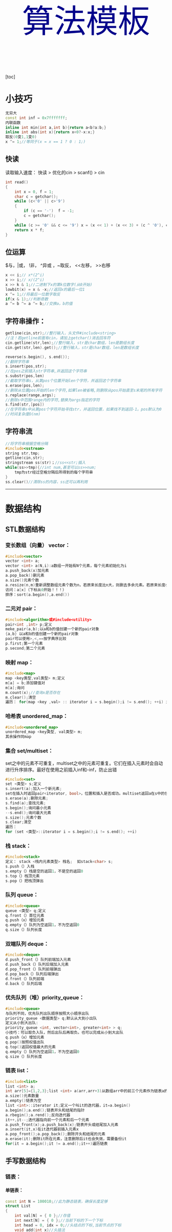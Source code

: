 <p align='center' style="font-size:100px; color:darkblue">算法模板</p>

[toc]



# 小技巧

```cpp
无穷大
const int inf = 0x7fffffff;
内联函数
inline int min(int a,int b){return a<b?a:b;}
inline int abs(int x){return x<0?-x:x;}
取反(0变1,1变0)
x ^= 1;//等同于(x = x == 1 ? 0 : 1;)
```





## 快读

读取输入速度：
快读 > 优化的cin > scanf() > cin

```c++
int read()
{
	int x = 0, f = 1;
	char c = getchar();
	while (c<'0' || c>'9')
	{
		if (c == '-')  f = -1;
		c = getchar();
	}
	while (c >= '0' && c <= '9') x = (x << 1) + (x << 3) + (c ^ '0'), c = getchar();
	return x * f;
}
```





## 位运算

$与，|或， !非， ^异或 ，~取反， <<左移， >>右移

```cpp
x << i;// x*(2^i)
x >> i;// x/(2^i)
x >> k & 1;//二进制下x的第k位数字(从0开始)
lowbit(x) = x & -x;//返回x的最后一位1
x ^= 1;//将最后一位数字取反
if(x & 1);//判断奇数
a ^= b ^= a ^= b;//交换a，b的值
```





## 字符串操作：

```cpp
getline(cin,str);//整行输入，头文件#include<string>
//注！若getline前面有cin，请加上getchar()消去回车符
cin.getline(str,len);//整行输入，str是char数组，len是数组长度
cin.get(str,len).get();//整行输入，str是char数组，len是数组长度

reverse(s.begin(), s.end());
//翻转字符串
s.insert(pos,str);
//在pos之前插入str字符串,并返回这个字符串
s.substr(pos,len)
//截取字符串s，从第pos个位置开始len个字符，并返回这个字符串
s.erase(pos,len);
//删除从位置pos开始的len个字符,如果len被省略,则删除从pos开始直至s末尾的所有字符
s.replace(range,args);
//删除s中范围range内的字符,替换为args指定的字符
s.find(str,[pos])
//在字符串s中从第pos个字符开始寻找str，并返回位置，如果找不到返回-1。pos默认为0
//时间复杂度O(nm)
```





## 字符串流

```cpp
//将字符串根据空格分隔
#include<sstream>
string str,tmp;
getline(cin,str);
stringstream ss(str)；//ss<<str;插入
while(ss>>tmp){//int num,甚至可以ss>>num;
    tmp为str经过空格分隔后所得到的每个字符串
}
ss.clear()//清除ss的内容，ss还可以再利用
```









---



# 数据结构

## STL数据结构

### 变长数组（向量） vector：

```cpp
#include<vector>
vector <int> a;
vector <int> a(N,i):a数组一开始有N个元素，每个元素初始化为i
a.push_back(x)加元素
a.pop_back()删元素
a.size()元素个数
a.resize(n,m)重新调整数组元素个数为n，若原来长度比n大，则删去多余元素。若原来长度小于n，新增部分都为m
访问：a[x]（下标从0开始！！！）
排序：sort(a.begin(),a.end())
```



### 二元对 pair：

```cpp
#include<algorithm>或#include<utility>
pair<int ,int> p;定义
meke_pair(a,b);以a和b的值创建一个新的pair对象
{a,b} 以a和b的值创建一个新的pair对象
pair可以使用>,<,==按字典序比较
p.first;第一个元素
p.second;第二个元素
```



### 映射 map：

```cpp
#include<map>
map <key类型,val类型> m;定义
m[a] = b;添加键值对
m[a];询问
m.count(x);//查询x是否存在
m.clear();清空
遍历： for(map <key ,val> :: iterator i = s.begin();i != s.end(); ++i) i->first 和 i->second
```



### 哈希表 unordered_map：

```cpp
#include<unordered_map>
unordered_map <key类型, val类型> m;
其余操作同map
```



### 集合 set/multiset：

set之中的元素不可重复，multiset之中的元素可重复。它们在插入元素时会自动进行升序排序。最好在使用之前插入inf和-inf，防止出错

```cpp
#include<set>
set <类型> s;定义
s.insert(a);加入一个新元素;
set在插入时返回pair<iterator, bool>，位置和插入是否成功。multiset返回a在s中的位置（迭代器）
s.erase(a);删除元素;
s.find(a);查找元素;
s.begin();询问最小元素
--s.end();询问最大元素
s.size();元素个数
s.clear;清空
遍历：
for (set <类型>::iterator i = s.begin();i != s.end(); ++i)
```



### 栈 stack：

```cpp
#include<stack>
定义： stack <栈内元素类型> 栈名;  如stack<char> s;
s.push（）入栈
s.empty（）栈是空的返回1，不是空的返回0
s.top（）栈顶元素
s.pop（）把栈顶弹出
```



### 队列 queue：

```cpp
#include<queue>
queue <类型> q;定义
q.front（）首位元素
q.push（x）增加元素
q.empty（）队列为空返回1，不为空返回0
q.size（）队列长度
```



### 双端队列 deque：

```cpp
#include<deque>
d.push_front（）队列前端加入元素
d.push_back（）队列后端加入元素
d.pop_front（）队列前端弹出
d.pop_back（）队列后端弹出
d.front（）队列前端
d.back（）队列后端
```



### 优先队列（堆）priority_queue：

```cpp
#include<queue>
与队列不同，优先队列出队顺序按照大小顺序出队
priority_queue <数据类型> q;默认从大到小出队
定义从小到大出队:
priority_queue <int, vector<int>, greater<int> > q;
小技巧：可以取负入队，然后出队后再取负。也可以完成从小到大出队
q.push（x）增加元素
q.pop()按照权值出队
q.top()返回权值最大的元素
q.empty（）队列为空返回1，不为空返回0
q.size（）队列长度
```



### 链表 list：

```cpp
#include<list>
list <int> a;
int arr[5]={1,2,3};list <int> a(arr,arr+3)从数组arr中的前三个元素作为链表a的初始值
a.size()元素数量
a.empty()链表为空
list <int>::iterator it;定义一个叫it的迭代器，it=a.begin()
a.begin();a.end();链表开头和结尾的指针
a.rbegin();a.rend();反向迭代器
it++,it--;迭代器指向前一个元素和后一个元素
a.push_front(x);a.push_back(x);链表开头或结尾加入元素
a.insert(it,x)在it迭代器前插入元素x
a.pop_front();a.pop_back();删除开头和结尾的元素
a.erase(it);删除it所在元素，注意删除后it也会失效，需要备份it
for(it = a.begin();it != a.end();it++)遍历链表
```





## 手写数据结构

### 链表：

#### 单链表：

```cpp
const int N = 100010;//此为静态链表，确保长度足够
struct List
{
    int val[N] = { 0 };//存值
    int next[N] = { 0 };//当前下标的下一个下标
    int head = 0, idx = 0;//头结点的下标,当前节点的下标
    void add(int x)//头插法
    {
        val[++idx] = x;
        next[idx] = next[head];
        next[head] = idx;
    }
    void insert(int x, int k)//将x插入下标是k的点的后面
    {
        val[++idx] = x;
        next[idx] = next[k];
        next[k] = idx;
    }
    void del(int k)//将下标是k的点的下一个点删除
    { next[k] = next[next[k]]; }
};
从头遍历:
for (int i = l.ne[l.head]; i != 0; i = l.ne[i])
    cout << l.e[i] << " ";
```



#### 双链表:

```cpp
const int N = 100010;//此为静态链表，确保长度足够
struct List
{
    int l[N] = { 0 };//当前下标的前面的下标
    int r[N] = { 0 };//当前下标的后面的下标
    int e[N] = { 0 };//当前下标存储的值
    int head = 0, tail = -1, idx = 0;//头下标，尾下标，当前下标
    lst()//初始化
    {
        r[head] = tail;
        l[tail] = head;
    }
    void insert(int x, int k)////将x插入下标是k的点的后面
    {
        e[++idx] = x;
        l[idx] = k;
        r[idx] = r[k];
        l[r[k]] = idx;
        r[k] = idx;
    }
    void del(int k)//将下标是k的点删除
    {
        r[l[k]] = r[k];
        l[r[k]] = l[k];
    }
};
从头遍历:
for (int i = dl.r[dl.head]; i != dl.tail; i = dl.r[i])
    cout << dl.e[i] << " ";
```



### 栈：

```cpp
//防卡常
const int N = 100010;
struct Stack
{
	int val[N];
	int idx = 0;//元素个数
	void push(int x) { val[++idx] = x; }//入栈
	void pop() { if (idx)idx--; }//出栈
	int size() { return idx; }//栈元素个数
	int top() { return val[idx]; }//询问栈顶元素
	bool empty() { return idx == 0; } //判读栈是否为空;
    void clear() { idx = 0; }//栈清空
};
```



### 队列：

**手写循环双端队列**

如果不要双端，去掉8，9行的函数即可.

请确保所有操作合法，不要越界！否则会出问题！

```cpp
const int N = 100010;//请确保够用
struct Queue
{
	int val[N];
	int  h = 0, t = 0;//h所指向的单元不存放数据
	void push_back(int x) { val[++t %= N] = x; }//队尾入队
	void pop_front() { ++h %= N; }//队头出队
    //void push_front(int x) { val[h--] = x; h = (h + N) % N; }//队头出队
	//void pop_back() { t = (--t + N) % N; }//队尾出队
	int front() { return val[h + 1]; }//队首元素
	int back() { return val[t]; }//队尾元素
	int size() { return (t - h + N) % N; }//元素个数
	bool empty() { return h == t; }//队列是否为空
    void clear() { h = 0; t = 0; }//队列清空
};
```



### 单调栈:

单调栈解决的问题为：

==给一个序列，求每一个数左边或者右边第一个大于或者小于它的数的位置。==

时间复杂度O(n)

解决方法为入栈一个数之前，判断入栈后是否满足单调性，不满足则栈顶出栈直到满足单调性为止。

维护递增栈,栈顶即为左边第一个小的数，维护递减栈,栈顶即为左边第一个大的数

要求右边的话，反向入栈即可



### 单调队列：

单调队列解决的问题为：

==一串序列中有一个滑动窗口，求滑动窗口中的最大值或者最小值==

单调队列的实现为双端队列，入队之前通过出队维护队列单调性

保证队列单调递增，队头即为最小值。保存单调递减，队头即为最大值



### 字典树(Trie树)：

字典树包含两个操作，插入字符串和查找字符串是否出现或者出现的次数。

该模板只支持小写英文字母

01-Trie树可以查找在二进制下某数是否存在 

```cpp
const int N = 100010;
struct trie
{
    int son[N][26] = { 0 };//[i][j]表示节点i的第j个儿子的节点编号
    int cnt[N] = { 0 };//以该节点结尾的单词数量
    int idx = 0;//记录最大节点编号
    void insert(string s)//插入单词
    {
        int p = 0;//从节点0开始
        for (int i = 0; s[i]; i++)
        {
            int u = s[i] - 'a';
            if (!son[p][u])son[p][u] = ++idx;
            p = son[p][u];
        }
        cnt[p] ++;
    }
    int find(string s)//查找该单词出现的次数
    {
        int p = 0;
        for (int i = 0; s[i]; i++)
        {
            int u = s[i] - 'a';
            if (!son[p][u])return 0;
            p = son[p][u];
        }
        return cnt[p];
    }
};
```



### 并查集:

并查集能够将两个集合合并，和询问两个元素是否在同一集合内

能判断连通块

添加size[]数组可以维护每个集合内元素数量，(只有族长知道)

该模板使用了路径压缩优化

时间复杂度：合并$≈O(1)$ ，查询$≈O(1)$ 

```cpp
struct ufs
{
    int f[10000];//每个元素的父亲节点
    int setnum;//集合数量
    void init(int maxsize)//初始化，每一个元素，其父亲节点为它本身
    {
        for (int i = 0; i <= maxsize; i++) f[i] = i;
        setnum = maxsize;
    }
    int anc(int x)//找祖先，使用路径压缩优化
    {
        if (f[x] != x)f[x] = anc(f[x]);
        return f[x];
    }
    void merge(int x, int y)//合并,将后元素的父节点设置为前一元素
    {
        if (anc(x) != anc(y))
        {
            f[anc(y)] = anc(x);
            setnum--;
        }
    }
    bool query(int x, int y) { return anc(x) == anc(y); }//判断是否是同一族
};
```



### 堆：

下沉：$O(logn)$ ，上浮：$O(logn)$

建堆：$O(n)$ ， 从$n/2$到$1$都down一遍

插入：$O(logn)$ ，删除：$O(logn)$

求最小值$O(1)$

该模板为小根堆

```cpp
struct heap
{
    int h[N], idx = 0;
    void down(int k)//下沉
    {
        int t = k;
        if (2 * k <= idx && h[2 * k] < h[t])t = 2 * k;
        if (2 * k + 1 <= idx && h[2 * k + 1] < h[t])t = 2 * k + 1;
        if (t != k)
        {
            swap(h[k], h[t]);
            down(t);
        }
    }
    void down(int k)//下沉
    {
        if (k > 1 && h[k] < h[k / 2])
        {
            swap(h[k], h[k / 2]);
            up(k / 2);
        }
    }
    void add(int x) { h[++idx] = x; }//加入数组
    void creat() { for (int i = idx / 2; i >= 1; i--) down(i); }//建堆
    void push(int x) { h[++idx] = x; up(idx); }//插入一个数
    void pop() { h[1] = h[idx--]; down(1); }//删除最小值
    void del(int k) { h[k] = h[idx--]; down(k); up(k); }//删除位置为k的元素
    void change(int k, int x) { h[k] = x; down(k); up(k); }//修改位置k的元素为x
    int top() { return h[1]; }//最小值
    int size() { return idx; }//元素数量
};
```



### 哈希表：

可以将数据范围较大的数映射到较小的数组中。

支持 插入 和 查找 功能，时间复杂度：O(1)

#### 开放寻址法

```cpp
const int N = 200003, null = 0x3f3f3f3f;
struct hashtable
{
	int h[N];
	hashtable() { memset(h, 0x3f, sizeof(h)); }
	void insert(int x)//插入
	{
		int t = (x % N + N) % N;
		while (h[t] != null)++t %= N;
		h[t] = x;
	}
	bool query(int x)//查找
	{
		int t = (x % N + N) % N;
		while (h[t] != null && h[t] != x)++t %= N;
		return h[t] == x;
	}
};
```



#### 拉链法

```cpp
const int N = 100003;
struct hashtable
{
    int h[N];
    int e[N], ne[N], idx = 0;
    hashtable() { memset(h, -1, sizeof(h)); }
    void insert(int x)//插入
    {
        int t = (x % N + N) % N;
        e[++idx] = x;
        ne[idx] = h[t];
        h[t] = idx;
    }
    bool query(int x)//查找
    {
        int t = (x % N + N) % N;
        for (int i = h[t]; i != -1; i = ne[i])
            if (e[i] == x)
                return true;
        return false;
    }
};
```



### 字符串哈希：

能快速将一段字符子串转换为哈希值

前缀哈希表预处理 时间复杂度：O(n)

取得哈希值 时间复杂度：O(1)

```cpp
typedef unsigned long long ULL;
const int N = 100010, P = 131;//经验值
char str[N];//注意从1开始存储
ULL h[N], p[N] = { 1 };//h是前缀哈希表，p[i]表示p的i次方

//前缀哈希表生成
for (int i = 1; i <= n; i++)//n为字符串长度
{
    h[i] = h[i - 1] * P + str[i];
    p[i] = p[i - 1] * P;
}
ULL get(int l, int r)//得到从l到r间字符串的哈希值
{
    return h[r] - h[l - 1] * p[r - l + 1];
}
```









---



# 算法

## 全排列:

```cpp
#include<algorithm>
next_permutation(数组开始地址，数组结束地址)
//将数组按照字典序增大一步，若已经为最大字典序则变为最小字典序
prev_permutation(数组开始地址，数组结束地址)
//与上面相反，依次减少
```



## 排序

### stl排序：

时间复杂度：$O(nlogn)$

```cpp
#include<algorithm>
sort(起始地址，结束地址，[排序方式函数]);//默认从小到大排序

去重：
去重之前要先排序！
unique(起始地址，结束地址);
//该函数返回值为去重后最后一个地址
去重后元素数量：x = unique(a,a+n)-a
```

自定义结构体排序函数（按关键字排序）

```cpp
bool cmp(结构体名 a, 结构体名 b){
    if(a.first != b.first)return a.first > b.first;
    if(a.second != b.second)return a.second > b.second;
    ...
    return a.final > b.final;
}
```



### 快速排序：

将数组a从l到r之间进行 从小到大 排序 (从大到小请改第7,8行的符号)

时间复杂度 O(nlogn) 

```cpp
void qsort(int a[], int l, int r)
{
    if (l == r)return;
    int flag = a[l + r >> 1], i = l - 1, j = r + 1;
    while (i < j)
    {
        while (a[++i] < flag);
        while (a[--j] > flag);
        if (i < j)swap(a[i], a[j]);
    }
    qsort(a, l, j);
    qsort(a, j + 1, r);
}
```



### 快速选择算法：

在数组a中，将数组从小到大排序后的第 k 个数 (从大到小请改7,8行的符号)

这个算法是基于快速排序算法的变形

时间复杂度 O(n) 

```cpp
int qselect(int a[], int l, int r, int k)
{
    if (l == r)return a[l];
    int x = a[l + r >> 1], i = l - 1, j = r + 1;
    while (i < j)
    {
        while (a[++i] < x);
        while (a[--j] > x);
        if (i < j)swap(a[i], a[j]);
    }
    int lcnt = j - l + 1;//左边数的个数
    if (lcnt >= k)return qselect(a, l, j, k);
    else return qselect(a, j + 1, r, k - lcnt);
}
```



### 归并排序：

将数组从小到大 排序 (从大到小请改第11行的符号)

时间复杂度 O(nlogn) , 空间复杂度 O(n)

```cpp
int tmp[100010];//需要额外的空间
void merge_sort(int a[], int l, int r)
{
    if (l == r)return;
    int mid = l + r >> 1;
    merge_sort(a, l, mid);
    merge_sort(a, mid + 1, r);
    int i = l, j = mid + 1, k = 0;
    while (i <= mid && j <= r)
    {
        if (a[i] <= a[j])tmp[k++] = a[i++];
        else tmp[k++] = a[j++];
    }
    while (i <= mid)tmp[k++] = a[i++];
    while (j <= r)tmp[k++] = a[j++];
    for (int i = l, j = 0; i <= r; i++, j++)
        a[i] = tmp[j];
}
```



利用归并排序**求逆序对数**：

时间复杂度O(n)

```cpp
int tmp[100010];
LL mergesort(int a[], int l, int r)
{
    if (l >= r)return 0;
    int mid = l + r >> 1;
    LL res = mergesort(a, l, mid) + mergesort(a, mid + 1, r);//不同点
    int i = l, j = mid + 1, k = 0;
    while (i <= mid && j <= r)
    {
        if (a[i] <= a[j])tmp[k++] = a[i++];
        else 
        {
            tmp[k++] = a[j++];
            res += mid - i + 1;//从i到mid的所有数都与a[j]构成逆序对
        }
    }
    while (i <= mid)tmp[k++] = a[i++];
    while (j <= r)tmp[k++] = a[j++];
    for (int i = l, j = 0; i <= r; i++, j++)
        a[i] = tmp[j];
    return res;
}
```





## 二分

### 浮点数二分：

eps是精度，题目要求保留k位数字，则eps一般是 1e-(k+2)

时间复杂度 O(logn)

```cpp
const int double eps = 1e-4;//精度
while (r - l > eps)
{
    double mid = (l + r) / 2;
    if (check(mid))r = mid;
    else l = mid;
}
```



### 整数二分：

xxxxxoooooxxxxxx

要找最左边的o使用模板1

要找最右边的o使用模板2

时间复杂度 O(logn)

```cpp
模板1：
当我们将区间[l, r]划分成[l, mid]和[mid + 1, r]时，其更新操作是r = mid或者l = mid + 1;，计算mid时不需要加1。
while (l < r)
{
    int mid = l + r >> 1;
    if (check(mid)) r = mid;//if()要保证目标在左边或mid位置
    else l = mid + 1;
}//l或r是答案

模板2：
当我们将区间[l, r]划分成[l, mid - 1]和[mid, r]时，其更新操作是r = mid - 1或者l = mid;，此时为了防止死循环，计算mid时需要加1
while (l < r)
{
    int mid = l + r + 1 >> 1;//注意+1！
    if (check(mid)) l = mid;//if()要保证目标在右边或mid位置
    else r = mid - 1;
}//l或r是答案
```



### stl二分查找函数：

注意查找区间为 first到last的 **左闭右开区间**

```cpp
#include<algorithm>
binary_search(开始地址, 结束地址, val)
//返回第一个val的位置
lower_bound(开始地址，结束地址，查找内容val)
//返回>=val的第一个元素位置。如果所有元素都小于val，则返回last的位置.
upper_bound(开始地址，结束地址，查找内容val)
//返回>val的第一个元素位置。如果val大于所有元素，则返回last的位置.
```



### 题型：二分答案

1.画一条直线，确定最小答案和最大答案

2.确定单调关系

3.根据题意确定找左边答案还是右边答案

4.根据答案位置确定模板

5.根据模板确定mid和p(mid)位置

6.写代码





## 高精度

### 高精度存储:

使用vector存储，存储形式为倒序存储数字

```cpp
string a,b;
vector <int> A,B;
cin>>a>>b;
for (int i = a.size() - 1; i >= 0; i--)
    A.push_back(a[i] - '0');
for (int i = b.size() - 1; i >= 0; i--)
    B.push_back(b[i] - '0');
```



### 高精度比较大小：

大于等于返回true ， 小于返回false

```cpp
bool ge(vector<int>& A, vector<int>& B)
{
	if (A.size() != B.size())return A.size() > B.size();
	for (int i = A.size() - 1; i >= 0; i--)
		if (A[i] != B[i])
			return A[i] > B[i];
	return true;//等于的情况
}
```



### 高精度加法：

```cpp
vector <int> add(vector<int>& A, vector<int>& B)
{
	vector<int>C;
	int r = 0;//存储来自上一位的进位
	for (int i = 0; i < A.size() || i < B.size(); i++)
	{
		if (i < A.size())r += A[i];
		if (i < B.size())r += B[i];
		C.push_back(r % 10);
		r /= 10;
	}
	if (r)C.push_back(r);
	return C;
}
```



### 高精度减法：

请确保 A>B

```cpp
vector <int> sub(vector<int>& A, vector<int>& B)//A > B
{
	vector<int>C;
	int r = 0;//记录上一位是否有借位
	for (int i = 0; i < A.size(); i++)
	{
		r = A[i] - r;
		if (i < B.size())r -= B[i];
		C.push_back((r + 10) % 10);
		r = r < 0 ? 1 : 0;
	}
	while (C.size() > 1 && C.back() == 0)C.pop_back();
	return C;
}
```



### 高精度乘法：

高精度乘以低精度

```cpp
vector <int> mul(vector <int>& A, int& b)
{
	vector<int>C;
	int r = 0;
	for (int i = 0; i < A.size(); i++)
	{
		r += A[i] * b;
		C.push_back(r % 10);
		r /= 10;
	}
	while (r)C.push_back(r % 10), r /= 10;
	while (C.size() > 1 && C.back() == 0)C.pop_back();
	return C;
}
```



### 高精度除法：

高精度除以低精度

返回值为pair类型，first为商，second为余数

```cpp
pair <vector<int>, int> div(vector<int>& A, int& b)
{
	vector<int>C;
	int r = 0;//记录上一位的余数
	for (int i = A.size() - 1; i >= 0; i--)
	{
		r = r * 10 + A[i];
		C.push_back(r / b);
		r = r % b;
	}
	reverse(C.begin(), C.end());//记得翻转回来
	while (C.size() > 1 && C.back() == 0)C.pop_back();
	return { C,r };
}
```





## 前缀和与差分

### 前缀和：

用来快速查询一段区间内的和

构造: 一维 $O(n)$   ， 二维$O(nm)$

询问区间和: $O(1)$

```cpp
一维前缀和:
构造:
s[i]表示从a[1]一直加到a[i]的和
for (int i = 1; i <= n; i++)
    s[i] = s[i - 1] + a[i];

询问: l到r之间的和
sum = s[r] - s[l-1]
--------------------------------------------------------
二维前缀和:
构造:
s[i][j]表示左上角点(1,1)到右下角点(i,j)所围成的矩形内的数的和
for (int i = 1; i <= n; i++)
    for (int j = 1; j <= m; j++)
        s[i][j] = s[i][j - 1] + s[i - 1][j] - s[i - 1][j - 1] + a[i][j];

询问: 以(x1,y1)为左上角,(x2,y2)为右上角 组成的矩形的和
sum = s[x2][y2] - s[x1 - 1][y2] - s[x2][y1 - 1] + s[x1 - 1][y1 - 1]
```



### 差分：

用来快速将一段区间全部加上同一个数 ， 差分为前缀和的逆运算

构造：一维 $O(n)$   ， 二维$O(nm)$

修改：$O(1)$

还原：一维 $O(n)$   ， 二维$O(nm)$

```cpp
一维差分:
构造:
for (int i = 1; i <= n; i++)
    b[i] = a[i] - a[i - 1];
修改: 区间[l,r]加上数x
b[l] += x;
b[r + 1] -= x;
还原:
for (int i = 1; i <= n; i++)
    b[i] += b[i - 1];
--------------------------------------------------------
二维差分:
构造:
for (int i = 1; i <= n; i++)
    for (int j = 1; j <= m; j++)
        insert(i, j, i, j, a[i][j]);
修改: 以(x1,y1)为左上角,(x2,y2)为右上角，之间的数全部加上x
void insert(int x1, int y1, int x2, int y2, int x)
{
    b[x1][y1] += x;
    b[x2 + 1][y1] -= x;
    b[x1][y2 + 1] -= x;
    b[x2 + 1][y2 + 1] += x;
}
还原:
for (int i = 1; i <= n; i++)
    for (int j = 1; j <= m; j++)
        b[i][j] += b[i][j - 1] + b[i - 1][j] - b[i - 1][j - 1];
```



### 前缀和模型：

一串序列只有A，B两种值，求一段最长的子区间使得其中A与B的数量相等

时间复杂度：$O(n)$

解法：令A为$-1$，B为$1$，求其前缀和数组。若$s[i]=s[j]$则表明$i+1$到$j$之间A与B的个数相等。使用$map$记录某个数第一次出现的位置，再遍历数组即可。

```cpp
for (int i = 0; i <= n; i++)
	if (m.count(s[i]))
		maxlen = max(maxlen, i - m[s[i]]);
	else m[s[i]] = i;
```



### 差分模型：

给一个序列，每次操作可以使某段区间全部减1，求其最少操作次数使得序列全部变为$0$

时间复杂度：$O(n)$

解法：求其差分数组，原数组的一个区间操作操作对应差分数组一个$-1$和一个$+1$操作。全$0$数组的差分数组也是全$0$，要将原数组通过区间操作变为全$0$即将差分数组通过$-1$和$+1$操作变为全$0$。所以只需要求差分数组中大于$0$的数的和即可

```cpp
for (int i = 1; i <= n; i++)
	if (a[i] > a[i - 1])
		ans += a[i] - a[i - 1];
```





## 离散化

将一些离散的范围较广的数映射到一段连续的数组空间中（有序存储以加快寻找速度）

```cpp
#inlcude<vector>
#include<algorithm>
vector <int> gather;//存储所有待离散化的值
sort(gather.begin(), gather.end());
gather.erase(unique(gather.begin(), gather.end()), gather.end());//去除重复元素

int find(int x)//找到数据x在alls数组中的位置
{
    int l = 0, r = gather.size() - 1;
    while (l < r)
    {
        int mid = l + r >> 1;
        if (alls[mid] >= x)r = mid;
        else l = mid + 1;
    }
    return l + 1;//映射到1,2,3,...n
}
```





## 进制转换

从A进制转换为B$(\le62)$进制
$0\sim9 ：0\sim9$ 
$10\sim35 ：'A'\sim‘Z’$
$36\sim61 ：'a'\sim'z'$

```cpp
int ctoi(char x)//字符型转换为整型
{
	if ('0' <= x && x <= '9')return (x - '0');
	if ('A' <= x && x <= 'Z')return (x - 'A' + 10);
	return (x - 'a' + 36);
}
char itoc(int x)//整型转换为字符型
{
	if (0 <= x && x <= 9)return (x + '0');
	if (10 <= x && x <= 35)return (x - 10 + 'A');
	return (x - 36 + 'a');
}
string changeBase(string s, int A, int B)//将s从A进制转换为B进制
{
	string res;
	while (s.size())//短除法
	{
		int r = 0;//来自上一位的余数
		for (int i = 0; i < s.size(); i++)
		{
			int t = ctoi(s[i]) + r * A;
			r = t % B;
			s[i] = itoc(t / B);
		}
		res += itoc(r);//结果加上最后的余数
		int i = 0;
		while (s.size() && s[i] == '0')i++;
		s = s.substr(i);//去除s的前导0
	}
	reverse(res.begin(), res.end());
	return res;
}
```





## KMP算法

快速查找出模式串在主串中的所有位置

主串长度为$n$，模式串长度为$m$，时间复杂度 $O(n+m)$

```cpp
主串为s,模式串为p
//求next数组,从1开始
int ne[N];
for (int i = 1, j = 0; i < p.size(); i++)
{
    while (j && p[i] != p[j])j = ne[j - 1];
    if (p[i] == p[j])j++;
    ne[i] = j;
}
//开始匹配
for (int i = 0, j = 0; i < s.size(); i++)
{
    while (j && s[i] != p[j]) j = ne[j - 1];
    if (s[i] == p[j])j++;
    if (j == p.size())
    {//匹配成功，输出位置
        cout << i - j + 1<< " ";
        j = ne[j - 1];
    }
}
```





## 搜索：

### 深度优先搜索DFS

```cpp
void dfs(层数x/当前层的数据)
{
    if(搜索结束条件)
    {
        此时搜索完最深的一种情况。
    }
    else//或者在if里放return·
    {
        for(枚举所有可能的值)
        {
            if(当前值可以被选取)
            {
                vis[i]=1;记录该值已经被选取
                dfs(x+1);搜索下一层
                vis[i]=0;释放当前值；
            }
        }
    }
}
```



### 广度优先搜索BFS

```cpp
queue <int> q;
q.push(初始值);
vis[初始值]=1;//标记初始值已经被访问

while(!q.empty())
{
    for(枚举所有可能的下一个元素)
    {
        next = f(q.front)根据队首元素算得下一个元素
    	if(下一个元素next可以被选取)
    		{
        		q.push(next)
                vis[next]=1;//标记被访问
    		}
    }
    q.pop();移除队首
}
搜索完之后，则所有能被取到的值都被记录vis[]=1
```





## 图论

### 图的存储：

#### 邻接矩阵

```cpp
定义：
dist[N][N];
dist[i][j]//存储点i到点j的距离

添加从u到v，长度为x的边：
dist[u][v] = x;
    
遍历点u所能到达的点v：
for(int v = 1; v <= n; v++){
    if(dist[u][v] != inf)
        .....
}
```



#### 邻接表

```cpp
定义：
vector<int> e[N];//每个点都存储这个点通向哪
vector<pair<int, int> > e[N];//{距离，点编号}

添加从u到v，长度为x的边：
e[u].push_back({x,v});

遍历点u所能到达的点v：
for(int v : e[u])
```



### 拓扑排序：

1.先将所有入度为$0$的点入队
2.直到队列为空：
​	(1) 队头出队
​	(2) 删除以该点出发的所有边
​	(3) 将删边后入度为$0$的点入队

出队顺序即为拓扑序列

```cpp
vector <int> e[N];//邻接表存图
int in[N];//入度,在建图时维护
int ans[N], cnt = 0;//记录拓扑序列
bool topsort(){
    priority_queue <int> q;
    for (int i = 1; i <= n; i++)
        if (!in[i])q.push(i);//先将所有入度为0的点加入队列
    while (q.size()){
        int u = q.top();
        ans[++cnt] = u;
        q.pop();//出队顺序即为拓扑序列
        for (auto v : e[u]){
            in[v]--;//删边
            if (!in[v])q.push(v);
        }
    }
    return cnt == n;//无环返回1，有环返回0
}
```



### 最短路算法：

#### dijkstra算法:

求单源最短路 时间复杂度：$O(n^2)$

要求图中不含负权边

1.初始化$dis$数组为无穷大
2.循环$n$次：
​	（1）将集合外最短距离的点加入集合
​	（2）从该点出发更新所有其他集合外的点的距离

```cpp
int dis[N];
bool vis[N];//表示是否在集合内
void dijkstra()
{
    //1.初始化dis数组
    memset(dis, 0x3f, sizeof dis);
    dis[1] = 0;
    //2.循环n次
    for (int i = 1; i <= n; i++)
    {
        //(1).找到集合外距离最小的点加入集合
        int u = -1;
        for (int j = 1; j <= n; j++)
            if (!vis[j] && (u == -1 || dis[j] < dis[u]))
                u = j;
        vis[u] = 1;
        //(2).以该点出发更新集合外所有点的距离
        for (int v = 1; v <= n; v++)
            if (!vis[v])
                dis[v] = min(dis[v], dis[u] + mp[u][v]);//邻接矩阵存图
    }
}

int main()
{
    cin >> n >> m;
    memset(mp, 0x3f, sizeof mp);
    while (m--)
    {
        int u, v, l;
        cin >> u >> v >> l;
        mp[u][v] = min(mp[u][v], l);
    }
    dijkstra();
    if (dis[n] == 0x3f3f3f3f)cout << -1;
    else cout << dis[n];
    return 0;
}
```

**稀疏图dijkstra堆优化**

稀疏图使用邻接表存图，查找集合外距离最短的点使用堆优化

时间复杂度 $O(nlog^n)$

```cpp
typedef pair<int, int> PII;
const int N = 150010;
vector <PII> e[N];//邻接表,存储 {距离，点编号}

int dis[N];//起点到每个点的距离
bool vis[N];//表示是否在集合内
void dijkstra()
{
    //1.初始化dis数组,初始化堆
    memset(dis, 0x3f, sizeof dis);
    dis[1] = 0;
    priority_queue <PII, vector<PII>, greater<PII> > q;
    q.push({ 0,1 });
    //2.循环只要堆不为空
    while(q.size())
    {
        int u = q.top().second;
        q.pop();
        if (vis[u])continue;//如果该点已被更新过了，找下一点
        //(1).找到集合外距离最小的点加入集合
        vis[u] = true;
        //(2).以该点出发更新集合外所有点的距离
        for (auto p : e[u])
        {
            int v = p.second, disuv = p.first;
            if(!vis[v])
            {
            	dis[v] = min(dis[v], dis[u] + disuv);
            	q.push({ dis[v],v });//更新过后就入堆
            }
        }
    }
}
```



#### Floyd算法

一个图有n个顶点，求任意两点之间的最短路径距离

时间复杂度$O(n^3)$

* 不能存在负权回路
* 使用邻接矩阵存储

```cpp
for (int k = 1; k <= n; k++) 
	for (int i = 1; i <= n; i++) 
		for (int j = 1; j <= n; j++) 
            d[i][j] = min(d[i][j], d[i][k] + d[k][j]);
//d[i][j]即表示从i点到j点的最短距离
```



#### SPFA算法





## 动态规划

### 背包模型：

#### 01背包：

有$n$件物品,第$i$件物品的重量为$w[i]$，价值为$v[i]$ ，$j$为背包容量，背包空间为$T$ ,则背包最多能装的价格为$dp[T]$

01背包的物品每个最多只能选一个

状态表示：$dp[j]$表示背包容量为$j$时背包最多能装下的价值

动态转移：$dp[j]=max(dp[j],dp[j-w[i]]+v[i])$ 

时间复杂度：$O(nT)$

```cpp
for(int i = 1; i <= n; i++)//i表示物品数量，如图从上往下更新
    for(int j = T; j >= w[i]; j--)//j表示背包容量从右往左更新
        dp[j] = max(dp[j], dp[j - w[i]] + v[i]);
```



#### 完全背包：

在01背包的基础上，完全背包问题的物品可以无限选取

与01背包更新方向相反

时间复杂度：$O(nT)$

```cpp
for(int i=1;i<=n;i++)//i表示物品数量，如图从上往下更新
    for(int j=w[i];j<=T;j++)//从左向右更新
        dp[j]=max(dp[j],dp[j-w[i]]+v[i])
```



#### 多重背包：

在01背包的基础上，限制每个物品最多只能拿s[i]个

时间复杂度 $O(nTs)$

```cpp
for (int i = 1; i <= n; i++)
    for (int j = T; j >= w[i]; j--)//从右往左更新
        for (int k = 0; k <= s[i] && w[i] * k <= j; k++)//用选k件的情况更新
            dp[j] = max(dp[j], dp[j - w[i] * k] + v[i] * k);
```

**二进制优化版**

思路：将问题转换为01背包问题，将s个物品通过二进制进行拆分，最后的物品个数为nlogs，套用01背包模板即可

时间复杂度 $O(nTlog^s)$

```cpp
//以下为分组代码
int cnt = 0;
for (int i = 1; i <= n; i++)
{
    int tw, tv, s;//体积，价值，数量
    cin >> tw >> tv >> s;
    int k = 1;//将s分组，每k个分1组
    while (k <= s)
    {
        cnt++;
        v[cnt] = k * tv;
        w[cnt] = k * tw;
        s -= k;
        k *= 2;
    }
    if (s)
    {
        cnt++;
        v[cnt] = s * tv;
        w[cnt] = s * tw;
    }
}
n = cnt;
```



#### 分组背包：

所谓分组背包，就是将物品分组，每组的物品相互冲突，最多只能选一个物品放进去

共有$n$组，每组有$s[i]$个物品，$v[i][j]$ 和 $w[i][j]$表示第$i$组的第$j$个物品的价值和重量

```cpp
for (int i = 1; i <= n; i++)//枚举每个组
    for (int j = t; j >= 0; j--)//枚举重量，从右往左
        for (int k = 1; k <= s[i]; k++)//枚举组中每个物品
            if (w[i][k] <= j)//能选即更新
                dp[j] = max(dp[j], dp[j - w[i][k]] + v[i][k]);
```



#### 混合背包：



#### 二维费用背包：



#### 有依赖的背包：



#### 泛化物品的背包：



### 线性DP：

#### 最长上升子序列(LIS)

求序列$a_1,a_2,a_3 \dots a_n$ 中最长的单调上升的子序列的长度

时间复杂度$O(n^2)$做法：

状态表示：$f[i]$ 表示以第i个数结尾的最长上升子序列长度的最大值

初始状态：$f[i] = 1\quad ,(i=1\sim n)$ 

状态转移：$f[i] = max(f[i],f[j]+1)\quad j = 1,2,3..i-1且a[j]<a[i]$ 

```cpp
for (int i = 1; i <= n; i++) {
	f[i] = 1;
	for (int j = 1; j < i; j++)
		if (a[j] < a[i])//改为<=则是求最长不下降子序列长度
			f[i] = max(f[i], f[j] + 1);
}//答案是max(f[1],f[2], ... ,f[n])
```



时间复杂度$O(nlgn)$做法：

状态表示：$f[i]$表示长度为$i$的上升序列的最小结尾

方法：循环遍历$a[i]$,对于每个数字，在$f$中找到最大的比$a[i]$小的那个数$f[j]$,并将$f[j+1]$更新为改值。这个查找操作使用二分查找。

```cpp
int len = 0;
for (int i = 1; i <= n; i++) {
	int l = 0, r = len;
	while (l < r) {//二分查找小于a[i]的最大值位置
		int mid = l + r + 1 >> 1;
		if (f[mid] < a[i])l = mid;
		else r = mid - 1;
	}
	if (l == len)len++;
	f[l + 1] = a[i];
}//答案是len
```



diworthd定理：

用最长不上升序列覆盖整个序列，所需要的最少个数，等于最长上升序列长度

用最长上升序列覆盖整个序列，所需要的最少个数，等于最长不上升序列长度



#### 最长公共子序列(LCS)

求序列$a_1,a_2,a_3\dots a_n$ 与序列$b_1,b_2,b_3\dots b_m$ 最长的相同的子序列长度

时间复杂度：$O(nm)$ 

状态表示：$f[i,j]$ 表示$a[1\sim i]$ 与$b[1 \sim j]$ 的公共序列长度的最大值

初始状态：$f[i,0] = 0,f[0,j] = 0,f[0,0] = 0 \quad (i=1 \sim n, j=1 \sim m)$ 

状态转移：$f[i,j] = \begin{cases} f[i-1,j-1]+1 & a[i]=b[j] \\ max(f[i-1,j],f[i,j-1]) & a[i] \ne b[j] \end{cases}$

```cpp
for(int i = 1;i<=n;i++)
	for (int j = 1; j <= m; j++) 
		if (a[i] == b[j]) f[i][j] = f[i - 1][j - 1] + 1;
		else f[i][j] = max(f[i - 1][j], f[i][j - 1]);
//f[n][m]是答案
```



#### 最短编辑距离

$a,b$是两个字符串，求将a转换为b所需要的最少的操作次数

操作有：1.删除一个字符	2.插入一个字符	3.将一个字符改为另外一个字符

时间复杂度：$O(nm)$ 

状态表示：$f[i,j]$ 表示将$a[1 \sim i]$ 变成$b[1\sim j]$ 的操作方式次数的最小值

初始状态：$f[i,0] = i,f[0,j] = j \quad ,(i=1\sim n,j = 1\sim m)$ 

状态转移：$f[i,j] = \begin{cases} f[i-1,j-1] & a[i]=b[j] \\ min(f[i-1,j-1],f[i,j-1],f[i-1,j])+1 & a[i] \ne b[j] \end{cases}$

```cpp
for (int i = 1; i <= n; i++)f[i][0] = i;
for (int j = 1; j <= m; j++)f[0][j] = j;
for (int i = 1; i <= n; i++)
	for (int j = 1; j <= m; j++)
		if (a[i] == b[j])f[i][j] = f[i - 1][j - 1];
		else f[i][j] = min(f[i - 1][j - 1], min(f[i - 1][j], f[i][j - 1])) + 1;
//f[n][m]是答案
```



#### 最大子段和

给出一个长度为$n$的序列$a$，选出其中连续且非空的一段使得这段和最大。

时间复杂度：$O(n)$ 

状态表示：$f[i]$ 表示以$a[i]$ 结尾的最大子段和

初始状态：$f[1] = a[1]$

状态转移：$f[i] = max(f[i-1]+a[i],a[i])$ 

```cpp
for (int i = 1; i <= n; i++)
	f[i] = max(f[i - 1] + a[i], a[i]);
//ans = max(f[i])
```



### 区间，环状DP：

区间类动态规划是线性动态规划的扩展，它在分阶段地划分问题时，与阶段中元素出现的顺序和由前一阶段的哪些元素合并而来有很大的关系。令状态$f[i,j]$表示将下标位置$i$到$j$的所有元素合并能获得的价值的最大值，那么$f[i,j] = max(f[i,j]+f[k+1,j]+cost)$，$cost$为将这两组元素合并起来的代价。

#### 石子合并

有n堆石子重量是$a_1,a_2,a_3\dots a_n$ ，每次能将 相邻的 两堆石子合并，花费的代价是两堆石子的重量和，将它们合并成一堆后求最低总代价

时间复杂度：$O(n^3)$

状态表示：$f[i,j]$ 表示将$a[i\sim j]$ 合并成一堆后的最低总代价

初始状态：$f[i,i] = 0\quad ,(i = 1 \sim n)$  

状态转移：$f[i,j] = min(f[i,k]+f[k+1,j])+\sum\limits_{t=i}^j a[t] \quad ,k =i\sim j-1$

```cpp
for (int len = 2; len <= n; len++) //枚举区间长度,区间不断扩大
	for (int i = 1; i + len - 1 <= n; i++) {//枚举区间起点
		int j = i + len - 1;//区间终点
		f[i][j] = f[i][i] + f[i + 1][j];
		for (int k = i + 1; k < j; k++)
			f[i][j] = min(f[i][j], f[i][k] + f[k + 1][j]);
		for (int k = i; k <= j; k++)f[i][j] += a[k];//加上代价
	}
//答案是f[1][n];
```



### 多维/矩形DP：

#### 最大正方形

在一个n*m的只包含0和1的矩阵里找出一个不包含0的最大正方形，输出边长。

时间复杂度：$O(n^3)$

状态表示：$f[x,y,l]$ 表示左上角为$(x,y)$，边长为$l$的正方形是否为全1

初始状态：$f[x,y,1] = (bool)a[x,y]$ 

状态转移：$f[x,y,l] = f[x,y,l-1]\&\&f[x+1,y,l-1]\&\&f[x,y+1,l-1] \\ \qquad\qquad\quad \&\& f[x+1,y+1,l-1]$ 

```cpp
for (int l = 2; l <= min(n, m); l++)//枚举边长
	for (int x = 1; x + l - 1 <= n; x++)//枚举左上角的点
		for (int y = 1; y + l - 1 <= m; y++) {
			f[x][y][l] = f[x][y][l - 1] && f[x + 1][y][l - 1] && f[x][y + 1][l - 1] && f[x + 1][y + 1][l - 1];
			if (f[x][y][l] == 1)ans = l;
		}
//ans是答案
```



时间复杂度：$O(n^2)$

状态表示：$f[x,y]$表示以$(x,y)$为右下角的最大正方形的边长

初始状态：$f[x,y] = 0$ 

状态转移：$f[x,y] = min(f[x-1,y],f[x,y-1],f[x-1,y-1])+1 \quad ,a[x,y]\ne 0$ 

```cpp
for (int x = 1; x <= n; x++)
	for (int y = 1; y <= n; y++) {
		if (a[x][y] != 0)
			f[x][y] = min(f[x - 1][y], min(f[x][y - 1], f[x - 1][y - 1])) + 1;
		ans = max(ans, f[x][y]);
	}
//ans是答案
```



#### 方格取数



#### 递纸条



### 计数DP：

#### 整数划分

一个正整数n可以表示为若干个正整数的和，如4有5种划分：$(1+1+1+1+1),(1+1+2),(2+2),(1+3),(4)$ ，求$n$有几种划分

**法一：**将该问题看作完全背包问题，有$n$件物品，重量和价值为$a[i] = i$，背包容量为$n$ ，问总方案数

时间复杂度：$O(n^2)$ 

状态表示：$f[i,j]$表示从$1\sim i$物品中选择，总体积恰好是$j$的方案数

初始状态：$f[i,0] = 1$ 

状态转移：$f[i,j] = f[i-1,j] + f[i,j - i]$ 

```cpp
f[0] = 1;
for (int i = 1; i <= n; i++)
	for (int j = i; j <= n; j++)
		f[j] = f[j] + f[j - i];//压维
//f[n]是答案
```



**法二：**

时间复杂度：$O(n^2)$ 

状态表示：$f[i,j]$表示所有总和是$i$，并且恰好表示成$j$个数的和的方案数

初始状态：$f[1,1] = 1$ 

状态转移：$f[i,j] = f[i-1,j-1]+f[i-j,j]$ 

```cpp
f[1][1] = 1;
for (int i = 2; i <= n; i++)
	for (int j = 1; j <= i; j++)
		f[i][j] = f[i - 1][j - 1] + f[i - j][j];
//答案是f[n,1]+f[n,2]+f[n,3]+...+f[n,n]
```



### 数位统计DP：



### 状态压缩DP：

状态表示中，某个状态以二进制位存储

#### 蒙德里安的梦想

一个$n\times m$的矩阵用$1\times2$的小长方形填充满，有多少种填充方式

时间复杂度：$O(m2^{2n})$ 

做法：只考虑横着摆放，因为横着摆放完后竖的只有一种摆法。还要判断横着摆放是否合法。判断是否合法：看每一列的空格是否有奇数个连起来，有奇数个空格连起来则非法。

状态表示：$f[i,j]$表示已经将前$i-1$列摆好，以$j$这种形式伸出到第$i$列的所有方案。其中$j$为一个二进制数，描述了该列的每一行是否被前一列所伸出覆盖，$1$表示被覆盖，$0$表示没有被覆盖

初始状态：$f[0,0] = 1$

状态转移：$f[i,j] = f[i-1,k_1] + f[i-1,k_2]+\dots+f[i-1,k_?]\\ \quad k\in[0,2^n),\quad k\&j=0,\quad j|k合法$  

```cpp
f[0][0] = 1;
for (int i = 1; i <= m; i++)
    for (int j = 0; j < 1 << n; j++)
        for (int k = 0; k < 1 << n; k++)
            if ((j & k) == 0 && legal[j | k])//j和k没有重叠并且j和k合并起来合法
                f[i][j] += f[i - 1][k];
//答案是f[m][0]
```



#### 最短Hamilton路径（旅行商问题）

$n$个点的带权无向图，求从起点到终点且每个点都恰好经过一次的最短路径的距离

时间复杂度：$O(n^22^n)$

状态表示：$f[i,j]$表示已经过点的状态为$i$的情况下，终点是$j$的最短距离。其中$i$是一个二进制数，描述了每一个点是否被访问过，1表示被访问，0表示没有被访问

初始状态：$f[i,j] = +\infin,f[1,0] = 0$ 

状态转移：$f[i,j] = min(f[i,j],f[state_{i-k},k]+dist[k,j])\\ \qquad state_{i-k}表示状态i中去除经过点k的状态$  

```cpp
memset(f, 0x3f, sizeof f);
f[1][0] = 0;
for (int i = 0; i < 1 << n; i++)//枚举已经访问过的点的状态
	for (int j = 0; j < n; j++)//枚举终点
		if ((i >> j) & 1)//状态合法（终点已访问）
			for (int k = 0; k < n; k++)//枚举前一状态
				if (k != j && (i >> k) & 1)//在状态i中，k被访问过（则可以作为一种中间态）
					f[i][j] = min(f[i][j], f[i - (1 << j)][k] + dist[k][j]);
//答案是f[(1 << n) - 1][n - 1];
```



### 树形DP：

树形DP，即在树上进行的DP。由于树固有的递归性质，树形DP一般都是递归进行的。

#### 没有上司的舞会

在一棵树上每个节点都有权值，在这些节点中选出一些节点，任意两个节点之间不是直接父子关系，使得权值和最大，求其最大值

时间复杂度：$O(n)$ 

状态表示：$f[u,0]$表示以$u$为根节点且不选$u$所得到的最大值。$f[u,1]$表示以$u$为根节点且选择$u$所得到的最大值

初始状态：$f[u,0] = 0,f[u,1] = a[u]$ 

状态转移：$f[u,0] = \sum\limits^v max(f[v,0],f[v,1]) \\f[u,1] =\sum\limits^vf[v,0]\qquad v是u的子节点$ 

```cpp
void dfs(int u) {
    f[u][1] = a[u];
    for (auto v : e[u]) {
        dfs(v);
        f[u][0] += max(f[v][0], f[v][1]);
        f[u][1] += f[v][0];
    }
}
dfs(root);
//答案是max(f[root][0], f[root][1]);
```



### 记忆化搜索：



### 递推加速：矩阵快速幂





## 快速幂

计算$a^n$ 

$\begin{cases}a^n=a^{\frac{n}{2}}\times a^{\frac{n}{2}}&(n是偶数)\\a^n=a^{\frac{n-1}{2}}\times a^{\frac{n-1}{2}}\times a&(a是奇数）\end{cases}$

递归写法(非高精)：

```cpp
int fpow(int a,int n)
{
    int ans=1;
    if(n==0)return 1;
    if(n==1)return a;
    if(n%2==0){ans=fpow(a,n/2);ans*=ans;}
    else{n--;ans=fpow(a,n/2);ans*=ans;ans*=a;}
    return ans;
}
```









---



# 数学相关

整除，快速幂，扩展欧几里得exgcd，同余与逆元，费马小定理，欧拉函数

## 算数基本定理

任意一个正整数n都可以写成所有质数的指数次方的乘积。（质数有无穷多个）

$n = p_1^{k_1} p_2^{k_2} p_3^{k_3} \dots （p表示质数）$ 

推论：

记$a=p_1^{\alpha_1} p_2^{\alpha_2} p_3^{\alpha_3} \dots ，b = p_1^{\beta_1} p_2^{\beta_2} p_3^{\beta_3} \dots$ 

最大公约数：$ gcd(a,b) = p_1^{min(\alpha_1,\beta_1)} p_2^{min(\alpha_2,\beta_2)} p_3^{min(\alpha_3,\beta_3)} \dots$ 

最小公倍数：$lcm(a,b) = p_1^{max(\alpha_1,\beta_1)} p_2^{max(\alpha_2,\beta_2)} p_3^{max(\alpha_3,\beta_3)} \dots$ 

a的约数个数：$cnt = (\alpha_1+1)(\alpha_2+1)(\alpha_2+1)\dots$ 

a的约数之和：$sum = (p_1^0+p_1^1+\dots+p_1^{\alpha_1})\times\dots\times(p_k^0+p_k^1+\dots+p_k^{\alpha_k})$ 





## 取模运算公式

### 基本性质

1. 若p|(a-b)，则a≡b (% p)。例如 11 ≡ 4 (% 7)， 18 ≡ 4(% 7)
2. (a % p)=(b % p)意味a≡b (% p)
3. 对称性：a≡b (% p)等价于b≡a (% p)
4. 传递性：若a≡b (% p)且b≡c (% p) ，则a≡c (% p)



### 运算规则

模运算与基本四则运算有些相似，但是除法例外。其规则如下：

1. $(a + b) \% p = (a \% p + b \% p) \% p $（1）
2. $(a - b) \% p = (a \% p - b \% p ) \% p$ （2）
3. $(a * b) \% p = (a \% p * b \% p) \% p$ （3）
4. $( a ^ b ) \% p = ((a \% p)^b) \% p$ （4）

- 结合律：

  $((a+b) \% p + c) \% p = (a + (b+c) \% p) \% p$ （5）
  $((a*b) \% p * c)\% p = (a * (b*c) \% p) \% p$ （6）

- 交换律：

  $(a + b) \% p = (b+a) \% p$ （7）
  $(a * b) \% p = (b * a) \% p$ （8）

- 分配律：

  $(a+b) \% p = ( a \% p + b \% p ) \% p$ （9）
  $((a +b)\% p * c) \% p = ((a * c) \% p + (b * c) \% p) \% p$ （10）



### 重要定理

- 若$a\equiv b (\% p)$，则对于任意的c，都有$(a + c) \equiv (b + c) (\%p)$ （11）
- 若$a\equiv b (\% p)$，则对于任意的c，都有$(a * c) \equiv (b * c) (\%p)$ （12）
- 若$a\equiv b (\% p)，c\equiv d (\% p)$，则 $(a + c) \equiv  (b + d) (\%p)，(a - c) \equiv (b - d) (\%p)，(a * c) \equiv (b * d) (\%p)$ （13）





## 卡特兰数

初始条件： $F(0)=1$

1, 1, 2, 5, 14, 42, 132, 429, 1430, 4862, 16796,,,,

循环： $F(n)=F(0)\times F(n-1)+F(1)\times F(n-2)+F(3)\times F(n-3)+......F(n-2)\times F(1)+F(n-1)\times F(0)$

$F(N)=\sum_{i=0}^{n-1}F(i)\times F(n-i-1)$

公式： $F(n)=\frac{C^n_{2n}}{n+1}=\frac{2n\times (2n-1)\times (2n-2)\times .....\times (n+2)}{1\times 2\times 3\times ......\times n}$

递推： $F(n)=\frac{2\times (2n-1)}{n+1}\times F(n-1)$

1. n对括号能有几种合法写法
2. 2.n个数的出栈序列
3. 买票零钱问题
4. n个点能构成多少种不同的二叉树
5. n边形切三角形问题





## 排列组合

$C_n^m$ :在n个不同元素中不==不计顺序取出==m个元素的方法数

$A_n^m$: 在n个不同元素中==按顺序取出==m个元素的方法

递推： $C_n^m=C_{n-1}^{m-1}+C_{n-1}^m$

递归： $C_n^m=C_n^{m-1}\times \frac{n-m+1}{m}$

公式： $C_n^m=\frac{n!}{m!(n-m)!}$

$A_n^m=\frac{n!}{(n-m)!}$

$A_n^m=C_n^m*m!$





## 康托展开

求某一排列在该全排列中，有多少个排列在字典序中小于它。

$X=a_1(n-1)!+a_2(n-2)!+...+a_{n-1}*1!+a_n*0!$

其中$a_i$表示原数右边比该数小的个数

```
在n=5的全排列中,计算{3,4,1,5,2}的康托展开值。
首位是3,则右边小于3的数有两个,为1和2,a[5]=2。
第二位是4,则右边小于4的数有两个,为1和2，因此a[4]=2。
第三位是1,则在其之后小于1的数有0个,所以a[3]=0。
第四位是5,则在其之后小于5的数有1个,为2,所以a[2]=1。
最后一位就不用计算啦,因为在它之后已经没有数了,所以a[1]固定为0.
根据公式：
X=2*(4!)+2*(3!)+0*(2!)+1*(1!)+0*(0!)=61.
所以比{3,4,1,5,2}小的组合有61个,即{3,4,1,5,2}排名62。
```





## 最大公约数，最小公倍数

```c++
int gcd(int a, int b) 
{
	if (a % b == 0) return b;
	else return gcd(b, a % b);
}
//或者
int gcd(int a, int b)
{
	while (b ^= a ^= b ^= a %= b);
	return a;
}
最小公倍数：
lcm(a, b) = a * b / gcd(a, b);
```





## 质数

### 质数定理：

$1~n$中间大约有$\frac{n}{ln^n}$个质数



### 试除法判断素数

以 $O(\sqrt{n})$ 的时间判断一个数是否是质数

```cpp
bool prime(int x) {
	if (x < 2)return false;
	for (int i = 2; i <= x / i; i++)//写成i * i <= x可能爆int
		if (x % i == 0)return false;
	return true;
}
```



### 欧拉素数筛

以$O(n)$的时间找出$n$以内的所有素数

```cpp
int prime[5000];//储存素数
bool vis[5000];//1表示被划掉
int cnt = 0;
void olashai(int n){
	for (int i = 2; i <= n; i++){
		if (!vis[i])prime[++cnt] = i;
		for (int j = 1; j <= cnt; j++){
			if (i * prime[j] > n)break;
			vis[i * prime[j]] = true;
			if (i % prime[j] == 0)break;
		}
	}
}
```





## 中国剩余定理

https://www.bilibili.com/video/BV1G741117RV?from=search&seid=5148279945937999456

